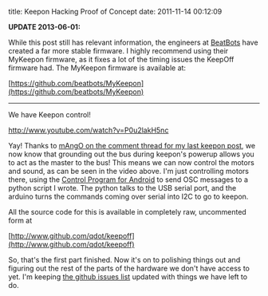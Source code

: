 title: Keepon Hacking Proof of Concept
date: 2011-11-14 00:12:09

<B>UPDATE 2013-06-01:</B> 

While this post still has relevant information, the engineers at
[BeatBots](http://www.beatbots.net) have created a far more stable
firmware. I highly recommend using their MyKeepon firmware, as it fixes
a lot of the timing issues the KeepOff firmware had. The MyKeepon
firmware is available at:

[https://github.com/beatbots/MyKeepon](https://github.com/beatbots/MyKeepon)

---

We have Keepon control!

http://www.youtube.com/watch?v=P0u2lakH5nc

Yay! Thanks to [mAngO on the comment thread for my last keepon post](http://www.nonpolynomial.com/2011/11/09/mykeepon-hacking/#comment-359766077), we now know that grounding out the bus during keepon's powerup allows you to act as the master to the bus! This means we can now control the motors and sound, as can be seen in the video above. I'm just controlling motors there, using the [Control Program for Android](http://charlie-roberts.com/Control/) to send OSC messages to a python script I wrote. The python talks to the USB serial port, and the arduino turns the commands coming over serial into I2C to go to keepon.

All the source code for this is available in completely raw, uncommented form at

[http://www.github.com/qdot/keepoff](http://www.github.com/qdot/keepoff)

So, that's the first part finished. Now it's on to polishing things out and figuring out the rest of the parts of the hardware we don't have access to yet. I'm keeping [the github issues list](http://www.github.com/qdot/keepoff/issues) updated with things we have left to do.

